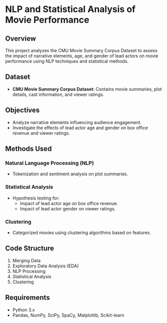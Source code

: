 # NLP and Statistical Analysis of Movie Performance

## Overview
This project analyzes the CMU Movie Summary Corpus Dataset to assess the impact of narrative elements, age, and gender of lead actors on movie performance using NLP techniques and statistical methods.

## Dataset
- **CMU Movie Summary Corpus Dataset**: Contains movie summaries, plot details, cast information, and viewer ratings.

## Objectives
- Analyze narrative elements influencing audience engagement.
- Investigate the effects of lead actor age and gender on box office revenue and viewer ratings.

## Methods Used
### Natural Language Processing (NLP)
- Tokenization and sentiment analysis on plot summaries.

### Statistical Analysis
- Hypothesis testing for:
  - Impact of lead actor age on box office revenue.
  - Impact of lead actor gender on viewer ratings.

### Clustering
- Categorized movies using clustering algorithms based on features.

## Code Structure
1. Merging Data
2. Exploratory Data Analysis (EDA)
3. NLP Processing
4. Statistical Analysis
5. Clustering


## Requirements
- Python 3.x
- Pandas, NumPy, SciPy, SpaCy, Matplotlib, Scikit-learn


